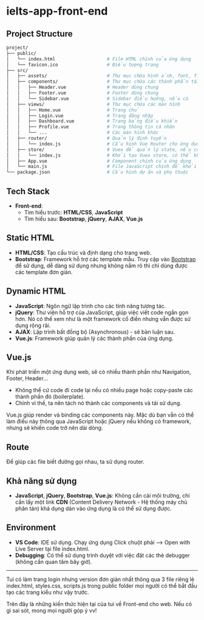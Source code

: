 # ielts-app-front-end

## Project Structure
```bash
project/
├── public/
│   └── index.html                   # File HTML chính của ứng dụng
│   └── favicon.ico                  # Biểu tượng trang
├── src/
│   ├── assets/                      # Thư mục chứa hình ảnh, font, file media
│   ├── components/                  # Thư mục chứa các thành phần tái sử dụng
│   │   ├── Header.vue               # Header dùng chung
│   │   ├── Footer.vue               # Footer dùng chung
│   │   └── Sidebar.vue              # Sidebar điều hướng, nếu có
│   ├── views/                       # Thư mục chứa các màn hình
│   │   ├── Home.vue                 # Trang chủ
│   │   ├── Login.vue                # Trang đăng nhập
│   │   ├── Dashboard.vue            # Trang bảng điều khiển
│   │   ├── Profile.vue              # Trang thông tin cá nhân
│   │   └── ...                      # Các màn hình khác
│   ├── router/                      # Quản lý định tuyến
│   │   └── index.js                 # Cấu hình Vue Router cho ứng dụng
│   ├── store/                       # Vuex để quản lý state, nếu có
│   │   └── index.js                 # Khởi tạo Vuex store, có thể không sử dụng --> Sử dụng khi các thành phần dùng chung chia sẻ tài nguyên phức tạp
│   ├── App.vue                      # Component chính của ứng dụng
│   └── main.js                      # File JavaScript chính để khởi động ứng dụng
└── package.json                     # Cấu hình dự án và phụ thuộc
```

## Tech Stack
- **Front-end**:
  - Tìm hiểu trước: **HTML/CSS**, **JavaScript**
  - Tìm hiểu sau: **Bootstrap**, **jQuery**, **AJAX**, **Vue.js**

## Static HTML
- **HTML/CSS**: Tạo cấu trúc và định dạng cho trang web.
- **Bootstrap**: Framework hỗ trợ các template mẫu. Truy cập vào [Bootstrap](https://getbootstrap.com/) để sử dụng, dễ dàng sử dụng nhưng không nắm rõ thì chỉ dùng được các template đơn giản.

## Dynamic HTML
- **JavaScript**: Ngôn ngữ lập trình cho các tính năng tương tác.
- **jQuery**: Thư viện hỗ trợ của JavaScript, giúp việc viết code ngắn gọn hơn. Nó có thể xem như là một framework cổ điển nhưng vẫn được sử dụng rộng rãi.
- **AJAX**: Lập trình bất đồng bộ (Asynchronous) - sẽ bàn luận sau.
- **Vue.js**: Framework giúp quản lý các thành phần của ứng dụng.

## Vue.js
Khi phát triển một ứng dụng web, sẽ có nhiều thành phần như Navigation, Footer, Header... 
- Không thể cứ code đi code lại nếu có nhiều page hoặc copy-paste các thành phần đó (boilerplate).
- Chính vì thế, ta nên tách nó thành các components và tái sử dụng.

Vue.js giúp render và binding các components này. Mặc dù bạn vẫn có thể làm điều này thông qua JavaScript hoặc jQuery nếu không có framework, nhưng sẽ khiến code trở nên dài dòng.

## Route
Để giúp các file biết đường gọi nhau, ta sử dụng router.

## Khả năng sử dụng
- **JavaScript**, **jQuery**, **Bootstrap**, **Vue.js**: Không cần cài môi trường, chỉ cần lấy một link **CDN** (Content Delivery Network - Hệ thống máy chủ phân tán) khả dụng dán vào ứng dụng là có thể sử dụng được.

## Environment
- **VS Code**: IDE sử dụng. Chạy ứng dụng Click chuột phải --> Open with Live Server tại file index.html.
- **Debugging**: Có thể sử dụng trình duyệt với việc đặt các thẻ debugger (không cần quan tâm bây giờ).

---
Tui có làm trang login nhưng version đơn giản nhất thông qua 3 file riêng lẻ index.html, 
styles.css, scripts.js trong public folder mọi người có thể bắt đầu tạo các trang kiểu như vậy trước.

Trên đây là những kiến thức hiện tại của tui về Front-end cho web. Nếu có gì sai sót, mong mọi người góp ý vv!
